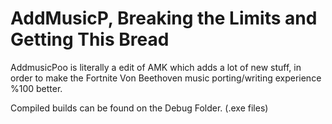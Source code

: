 # AddMusicP, Breaking the Limits and Getting This Bread

AddmusicPoo is literally a edit of AMK which adds a lot of new stuff, in order to make the Fortnite Von Beethoven music porting/writing experience %100 better.

Compiled builds can be found on the Debug Folder. (.exe files)
